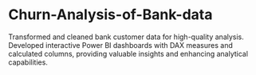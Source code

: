 # Churn-Analysis-of-Bank-data
Transformed and cleaned bank customer data for high-quality analysis. Developed interactive Power BI dashboards with DAX measures and calculated columns, providing valuable insights and enhancing analytical capabilities.
